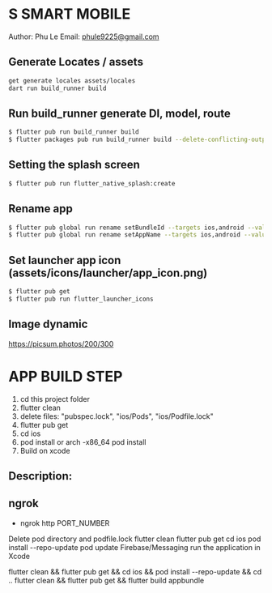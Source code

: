 # S SMART MOBILE

Author: Phu Le
Email: phule9225@gmail.com

## Generate Locates / assets

```bash
get generate locales assets/locales
dart run build_runner build
```

## Run build_runner generate DI, model, route

```bash
$ flutter pub run build_runner build
$ flutter packages pub run build_runner build --delete-conflicting-outputs
```

## Setting the splash screen

```bash
$ flutter pub run flutter_native_splash:create
```

## Rename app

```bash
$ flutter pub global run rename setBundleId --targets ios,android --value com.flutter.getx
$ flutter pub global run rename setAppName --targets ios,android --value  "Flutter GetX"
```

## Set launcher app icon (assets/icons/launcher/app_icon.png)

```bash
$ flutter pub get
$ flutter pub run flutter_launcher_icons
```

## Image dynamic

https://picsum.photos/200/300

# APP BUILD STEP

1. cd this project folder
2. flutter clean
3. delete files: "pubspec.lock", "ios/Pods", "ios/Podfile.lock"
4. flutter pub get
5. cd ios
6. pod install or arch -x86_64 pod install
7. Build on xcode

## Description:

## ngrok

- ngrok http PORT_NUMBER

Delete pod directory and podfile.lock
flutter clean
flutter pub get
cd ios
pod install --repo-update
pod update Firebase/Messaging
run the application in Xcode

flutter clean && flutter pub get && cd ios && pod install --repo-update && cd ..
flutter clean && flutter pub get && flutter build appbundle
